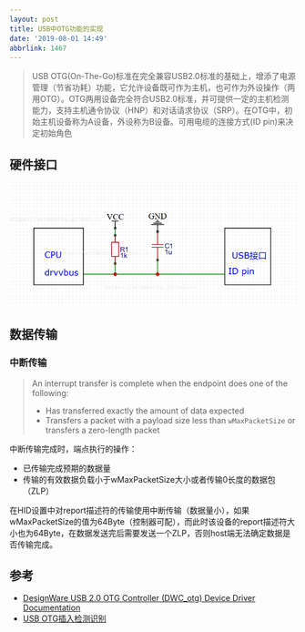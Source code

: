```yaml
---
layout: post
title: USB中OTG功能的实现
date: '2019-08-01 14:49'
abbrlink: 1467
---
```


>USB OTG(On-The-Go)标准在完全兼容USB2.0标准的基础上，增添了电源管理（节省功耗）功能，它允许设备既可作为主机，也可作为外设操作（两用OTG）。OTG两用设备完全符合USB2.0标准，并可提供一定的主机检测能力，支持主机通令协议（HNP）和对话请求协议（SRP）。在OTG中，初始主机设备称为A设备，外设称为B设备。可用电缆的连接方式(ID pin)来决定初始角色

<!--more-->

## 硬件接口

![usb_otg_id_pin](/images/2019/08/usb_otg_id_pin.png)


## 数据传输

### 中断传输

> An interrupt transfer is complete when the endpoint does one of the following:
> - Has transferred exactly the amount of data expected
> - Transfers a packet with a payload size less than `wMaxPacketSize` or transfers a zero-length packet

中断传输完成时，端点执行的操作：
- 已传输完成预期的数据量
- 传输的有效数据负载小于wMaxPacketSize大小或者传输0长度的数据包（ZLP）

在HID设置中对report描述符的传输使用中断传输（数据量小），如果wMaxPacketSize的值为64Byte（控制器可配），而此时该设备的report描述符大小也为64Byte，在数据发送完后需要发送一个ZLP，否则host端无法确定数据是否传输完成。


## 参考

- [DesignWare USB 2.0 OTG Controller (DWC_otg) Device Driver Documentation](https://www.cl.cam.ac.uk/~atm26/ephemeral/rpi/dwc_otg/doc/html/main.html)
- [USB OTG插入检测识别](https://www.cnblogs.com/LoongEmbedded/p/5298173.html)
